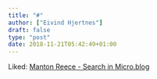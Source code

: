```yaml
---
title: "#"
author: ["Eivind Hjertnes"]
draft: false
type: "post"
date: 2018-11-21T05:42:49+01:00
---
```


Liked:
[Manton
Reece - Search in Micro.blog](https://www.manton.org/2018/10/31/search-in-microblog.html)
